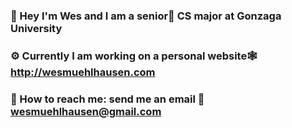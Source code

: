 ### 👋 Hey I'm Wes and I am a senior👑 CS major at Gonzaga University 
### ⚙️ Currently I am working on a personal website🕸️  http://wesmuehlhausen.com 
### 🔗 How to reach me: send me an email 🦉  wesmuehlhausen@gmail.com
<!--
**wesmuehlhausen/wesmuehlhausen** is a ✨ _special_ ✨ repository because its `README.md` (this file) appears on your GitHub profile.

Here are some ideas to get you started:

- 🔭 I’m currently working on ...
- 🌱 I’m currently learning ...
- 👯 I’m looking to collaborate on ...
- 🤔 I’m looking for help with ...
- 💬 Ask me about ...
- 📫 How to reach me: ...
- 😄 Pronouns: ...
- ⚡ Fun fact: ...
-->
